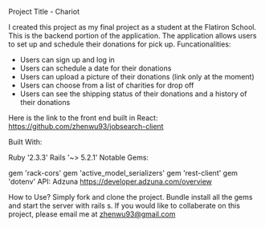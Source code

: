 Project Title - Chariot

I created this project as my final project as a student at the Flatiron School. This is the backend portion of the application. The application allows users to set up and schedule their donations for pick up. 
Funcationalities: 
- Users can sign up and log in
- Users can schedule a date for their donations
- Users can upload a picture of their donations (link only at the moment)
- Users can choose from a list of charities for drop off 
- Users can see the shipping status of their donations and a history of their donations

Here is the link to the front end built in React: https://github.com/zhenwu93/jobsearch-client

Built With:

Ruby '2.3.3'
Rails '~> 5.2.1'
Notable Gems:

gem 'rack-cors'
gem 'active_model_serializers'
gem 'rest-client'
gem 'dotenv'
API: Adzuna https://developer.adzuna.com/overview

How to Use? Simply fork and clone the project. Bundle install all the gems and start the server with rails s. If you would like to collaberate on this project, please email me at zhenwu93@gmail.com
